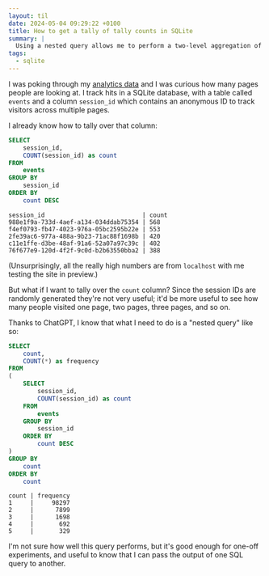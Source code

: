 ```yaml
---
layout: til
date: 2024-05-04 09:29:22 +0100
title: How to get a tally of tally counts in SQLite
summary: |
  Using a nested query allows me to perform a two-level aggregation of the values in a column – how many values appear once, how many twice, and so on.
tags:
  - sqlite
---
```

I was poking through my [analytics data](https://github.com/alexwlchan/analytics.alexwlchan.net) and I was curious how many pages people are looking at.
I track hits in a SQLite database, with a table called `events` and a column `session_id` which contains an anonymous ID to track visitors across multiple pages.

I already know how to tally over that column:

```sql
SELECT
    session_id,
    COUNT(session_id) as count
FROM
    events
GROUP BY
    session_id
ORDER BY
    count DESC
```

```
session_id                           | count
988e1f9a-733d-4aef-a134-034ddab75354 | 568
f4ef0793-fb47-4023-976a-05bc2595b22e | 553
2fe39ac6-977a-488a-9b23-71ac88f1698b | 420
c11e1ffe-d3be-48af-91a6-52a07a97c39c | 402
76f677e9-120d-4f2f-9c0d-b2b63550bba2 | 388
```

(Unsurprisingly, all the really high numbers are from `localhost` with me testing the site in preview.)

But what if I want to tally over the `count` column?
Since the session IDs are randomly generated they're not very useful; it'd be more useful to see how many people visited one page, two pages, three pages, and so on.

Thanks to ChatGPT, I know that what I need to do is a "nested query" like so:

```sql
SELECT
    count,
    COUNT(*) as frequency
FROM
(
    SELECT
        session_id,
        COUNT(session_id) as count
    FROM
        events
    GROUP BY
        session_id
    ORDER BY
        count DESC
)
GROUP BY
    count
ORDER BY
    count
```

```
count | frequency
1     |     98297
2     |      7899
3     |      1698
4     |       692
5     |       329
```

I'm not sure how well this query performs, but it's good enough for one-off experiments, and useful to know that I can pass the output of one SQL query to another.
